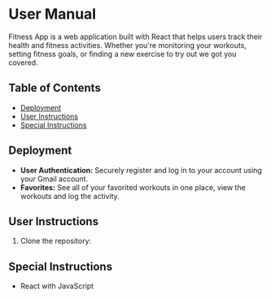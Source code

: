 # User Manual

Fitness App is a web application built with React that helps users track their health and fitness activities. Whether you're monitoring your workouts, setting fitness goals, or finding a new exercise to try out we got you covered.

## Table of Contents
- [Deployment](#deployment)
- [User Instructions](#user-instructions)
- [Special Instructions](#special-instructions)

## Deployment

- **User Authentication:** Securely register and log in to your account using your Gmail account.
- **Favorites:** See all of your favorited workouts in one place, view the workouts and log the activity.

## User Instructions

1. Clone the repository:



## Special Instructions
   - React with JavaScript
